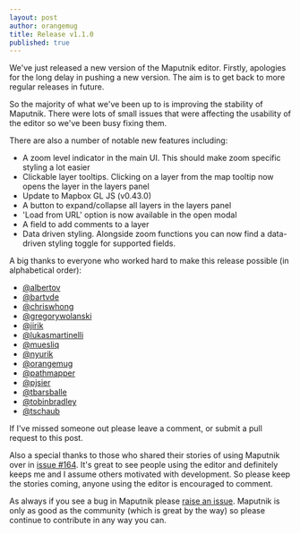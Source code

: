 ```yaml
---
layout: post
author: orangemug
title: Release v1.1.0
published: true
---
```

We've just released a new version of the Maputnik editor. Firstly, apologies for the long delay in pushing a new version. The aim is to get back to more regular releases in future.

So the majority of what we've been up to is improving the stability of Maputnik. There were lots of small issues that were affecting the usability of the editor so we've been busy fixing them.

There are also a number of notable new features including:

 - A zoom level indicator in the main UI. This should make zoom specific styling a lot easier
 - Clickable layer tooltips. Clicking on a layer from the map tooltip now opens the layer in the layers panel
 - Update to Mapbox GL JS (v0.43.0)
 - A button to expand/collapse all layers in the layers panel
 - 'Load from URL' option is now available in the open modal
 - A field to add comments to a layer
 - Data driven styling. Alongside zoom functions you can now find a data-driven styling toggle for supported fields.

A big thanks to everyone who worked hard to make this release possible (in alphabetical order):

 - [@albertov](https://github.com/albertov)
 - [@bartvde](https://github.com/bartvde)
 - [@chriswhong](https://github.com/chriswhong)
 - [@gregorywolanski](https://github.com/gregorywolanski)
 - [@jirik](https://github.com/jirik)
 - [@lukasmartinelli](https://github.com/lukasmartinelli)
 - [@muesliq](https://github.com/muesliq)
 - [@nyurik](https://github.com/nyurik)
 - [@orangemug](https://github.com/orangemug)
 - [@pathmapper](https://github.com/pathmapper)
 - [@pjsier](https://github.com/pjsier)
 - [@tbarsballe](https://github.com/tbarsballe)
 - [@tobinbradley](https://github.com/tobinbradley)
 - [@tschaub](https://github.com/tschaub)

If I've missed someone out please leave a comment, or submit a pull request to this post.

Also a special thanks to those who shared their stories of using Maputnik over in [issue #164](https://github.com/maputnik/editor/issues/164). It's great to see people using the editor and definitely keeps me and I assume others motivated with development. So please keep the stories coming, anyone using the editor is encouraged to comment.

As always if you see a bug in Maputnik please [raise an issue](https://github.com/maputnik/editor/issues). Maputnik is only as good as the community (which is great by the way) so please continue to contribute in any way you can.

